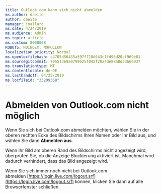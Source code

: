 ```yaml
---
title: Outlook.com kann sich nicht abmelden
ms.author: daeite
author: daeite
manager: joallard
ms.date: 4/24/2019
ms.audience: Admin
ms.topic: article
ms.custom: 8000008
ROBOTS: NOINDEX, NOFOLLOW
localization_priority: Normal
ms.openlocfilehash: c4705d56435a597f718d643c1fd96d20cf969e81
ms.sourcegitcommit: 70551369a9799b25f042f20a4de88a8d33666037
ms.translationtype: MT
ms.contentlocale: de-DE
ms.lasthandoff: 04/25/2019
ms.locfileid: "33299358"
---
```

# <a name="unable-to-sign-out-of-outlookcom"></a>Abmelden von Outlook.com nicht möglich

Wenn Sie sich bei Outlook.com abmelden möchten, wählen Sie in der oberen rechten Ecke des Bildschirms Ihren Namen oder Ihr Bild aus, und wählen Sie dann **Abmelden aus**.

Wenn Ihr Bild am oberen Rand des Bildschirms nicht angezeigt wird, überprüfen Sie, ob die Anzeige Blockierung aktiviert ist. Manchmal wird dadurch verhindert, dass das Bild angezeigt wird.

Wenn Sie sich immer noch nicht bei Outlook.com abmelden [https://login.live.com/logout.srf](https://login.live.com/logout.srf) können, klicken Sie dann auf alle Browserfenster schließen.
